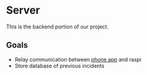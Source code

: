 # Server

This is the backend portion of our project.

## Goals

- Relay communication between [phone app](https://github.com/Senior-Project-10A-IOT/phone-app) and raspi
- Store database of previous incidents
